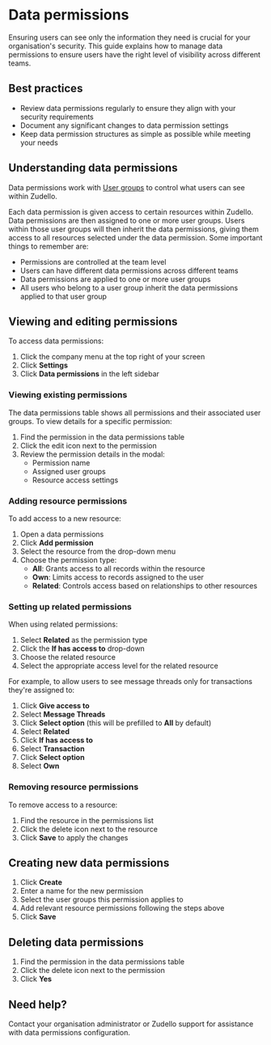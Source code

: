 # Data permissions

Ensuring users can see only the information they need is crucial for your organisation's security. This guide explains how to manage data permissions to ensure users have the right level of visibility across different teams.

## Best practices

- Review data permissions regularly to ensure they align with your security requirements
- Document any significant changes to data permission settings
- Keep data permission structures as simple as possible while meeting your needs

## Understanding data permissions

Data permissions work with [User groups](User%20groups.md) to control what users can see within Zudello. 

Each data permission is given access to certain resources within Zudello. Data permissions are then assigned to one or more user groups. Users within those user groups will then inherit the data permissions, giving them access to all resources selected under the data permission.
Some important things to remember are:

- Permissions are controlled at the team level
- Users can have different data permissions across different teams
- Data permissions are applied to one or more user groups
- All users who belong to a user group inherit the data permissions applied to that user group

## Viewing and editing permissions

To access data permissions:

1. Click the company menu at the top right of your screen
2. Click **Settings**
3. Click **Data permissions** in the left sidebar

### Viewing existing permissions

The data permissions table shows all permissions and their associated user groups. To view details for a specific permission:

1. Find the permission in the data permissions table
2. Click the edit icon next to the permission
3. Review the permission details in the modal:
    - Permission name
    - Assigned user groups
    - Resource access settings

### Adding resource permissions

To add access to a new resource:

1. Open a data permissions
2. Click **Add permission**
3. Select the resource from the drop-down menu
4. Choose the permission type:
    - **All**: Grants access to all records within the resource
    - **Own**: Limits access to records assigned to the user
    - **Related**: Controls access based on relationships to other resources

### Setting up related permissions

When using related permissions:

1. Select **Related** as the permission type
2. Click the **If has access to** drop-down
3. Choose the related resource
4. Select the appropriate access level for the related resource

For example, to allow users to see message threads only for transactions they're assigned to:

1. Click **Give access to** 
2. Select **Message Threads** 
3. Click **Select option** (this will be prefilled to **All** by default)
4. Select **Related**
5. Click **If has access to**
6. Select **Transaction** 
7. Click **Select option**
8. Select **Own**

### Removing resource permissions

To remove access to a resource:

1. Find the resource in the permissions list
2. Click the delete icon next to the resource
3. Click **Save** to apply the changes

## Creating new data permissions

1. Click **Create**
2. Enter a name for the new permission
3. Select the user groups this permission applies to
4. Add relevant resource permissions following the steps above
5. Click **Save**

## Deleting data permissions

1. Find the permission in the data permissions table
2. Click the delete icon next to the permission
3. Click **Yes**

## Need help?

Contact your organisation administrator or Zudello support for assistance with data permissions configuration.